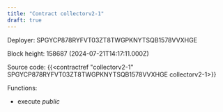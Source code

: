 ```yaml
---
title: "Contract collectorv2-1"
draft: true
---
```

Deployer: SPGYCP878RYFVT03ZT8TWGPKNYTSQB1578VVXHGE


 



Block height: 158687 (2024-07-21T14:17:11.000Z)

Source code: {{<contractref "collectorv2-1" SPGYCP878RYFVT03ZT8TWGPKNYTSQB1578VVXHGE collectorv2-1>}}

Functions:

* execute _public_
